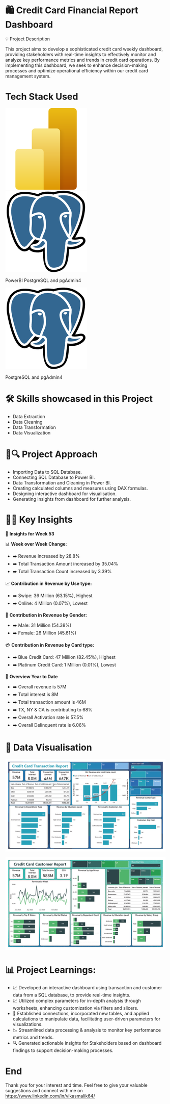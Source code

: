 # 🛍️ Credit Card Financial Report Dashboard

💡 Project Description

This project aims to develop a sophisticated credit card weekly dashboard, providing stakeholders with real-time insights to effectively monitor and analyze key performance metrics and trends in credit card operations. By implementing this dashboard, we seek to enhance decision-making processes and optimize operational efficiency within our credit card management system.

# Tech Stack Used

![PowerBI](https://github.com/VikasMalik64/Images/blob/7960f298e77adf6bade233462a06b4b5e3aeaa53/Credit%20Card%20Financial%20Report/New_Power_BI_Logo.svg%20(1).png)       ![postgresql](https://github.com/VikasMalik64/Images/blob/6d3c58b28c9ace3846d807cd4430cd275937be8c/Music%20Store%20SQL/postgresql-logo-svgrepo-com.png)     

PowerBI                                                                         PostgreSQL and pgAdmin4

![postgresql](https://github.com/VikasMalik64/Images/blob/6d3c58b28c9ace3846d807cd4430cd275937be8c/Music%20Store%20SQL/postgresql-logo-svgrepo-com.png)

PostgreSQL and pgAdmin4

# 🛠️ Skills showcased in this Project

- Data Extraction
- Data Cleaning
- Data Transformation
- Data Visualization


# 📅🔍 Project Approach

- Importing Data to SQL Database.
- Connecting SQL Database to Power BI.
- Data Transformation and Cleaning in Power BI.
- Creating calculated columns and measures using DAX formulas.
- Designing interactive dashboard for visualisation.
- Generating insights from dashboard for further analysis.

# 🧠💡 Key Insights

🎌 **Insights for Week 53**

📊 **Week over Week Change:**
   - ➡️ Revenue increased by 28.8%
   - ➡️ Total Transaction Amount increased by 35.04%
   - ➡️ Total Transaction Count increased by 3.39%

📈 **Contribution in Revenue by Use type:**
   - ➡️ Swipe: 36 Million (63.15%), Highest
   - ➡️ Online: 4 Million (0.07%), Lowest

👫 **Contribution in Revenue by Gender:**
   - ➡️ Male: 31 Million (54.38%)
   - ➡️ Female: 26 Million (45.61%)

💳 **Contribution in Revenue by Card type:**
   - ➡️ Blue Credit Card: 47 Million (82.45%), Highest
   - ➡️ Platinum Credit Card: 1 Million (0.01%), Lowest

📆 **Overview Year to Date**
   - ➡️ Overall revenue is 57M
   - ➡️ Total interest is 8M
   - ➡️ Total transaction amount is 46M
   - ➡️ TX, NY & CA is contributing to 68%
   - ➡️ Overall Activation rate is 57.5%
   - ➡️ Overall Delinquent rate is 6.06%

# 📸 Data Visualisation

![Credit_Card_Transaction_Report_Dashboard](https://github.com/VikasMalik64/Images/blob/8e89556ac85053127d8b43257f3be65f837781f6/Credit%20Card%20Financial%20Report/1715171970232-05ef03fb-fe30-46bc-9b92-7c57b4be9f31_1.jpg)

![Credit_Card_Customer_Report_Dashboard](https://github.com/VikasMalik64/Images/blob/8e89556ac85053127d8b43257f3be65f837781f6/Credit%20Card%20Financial%20Report/1715171870631-bba79085-838a-40ae-b872-0d646aada0be_1.jpg)

# 📊 **Project Learnings:**
- 📈 Developed an interactive dashboard using transaction and customer data from a SQL database, to provide real-time insights.
- 💹 Utilized complex parameters for in-depth analysis through worksheets, enhancing customization via filters and slicers.
- 🔄 Established connections, incorporated new tables, and applied calculations to manipulate data, facilitating user-driven parameters for visualizations.
- 📉 Streamlined data processing & analysis to monitor key performance metrics and trends.
- 🔍 Generated actionable insights for Stakeholders based on dashboard findings to support decision-making processes.

# End
Thank you for your interest and time. Feel free to give your valuable suggestions and connect with me on https://www.linkedin.com/in/vikasmalik64/

